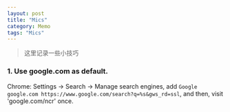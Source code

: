 ```yaml
---
layout: post
title: "Mics"
category: Memo
tags: "Mics"
---
```


> 这里记录一些小技巧

<!-- more -->

### 1. Use google.com as default.

Chrome: Settings -> Search -> Manage search engines, add `Google google.com https://www.google.com/search?q=%s&gws_rd=ssl`, and then, visit 'google.com/ncr' once.